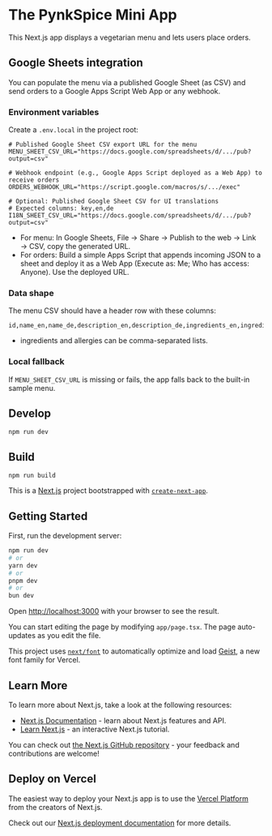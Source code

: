 # The PynkSpice Mini App

This Next.js app displays a vegetarian menu and lets users place orders.

## Google Sheets integration

You can populate the menu via a published Google Sheet (as CSV) and send orders to a Google Apps Script Web App or any webhook.

### Environment variables
Create a `.env.local` in the project root:

```
# Published Google Sheet CSV export URL for the menu
MENU_SHEET_CSV_URL="https://docs.google.com/spreadsheets/d/.../pub?output=csv"

# Webhook endpoint (e.g., Google Apps Script deployed as a Web App) to receive orders
ORDERS_WEBHOOK_URL="https://script.google.com/macros/s/.../exec"

# Optional: Published Google Sheet CSV for UI translations
# Expected columns: key,en,de
I18N_SHEET_CSV_URL="https://docs.google.com/spreadsheets/d/.../pub?output=csv"
```

- For menu: In Google Sheets, File → Share → Publish to the web → Link → CSV, copy the generated URL.
- For orders: Build a simple Apps Script that appends incoming JSON to a sheet and deploy it as a Web App (Execute as: Me; Who has access: Anyone). Use the deployed URL.

### Data shape
The menu CSV should have a header row with these columns:

```
id,name_en,name_de,description_en,description_de,ingredients_en,ingredients_de,max_quantity,price,image_urls
```
- ingredients and allergies can be comma-separated lists.

### Local fallback
If `MENU_SHEET_CSV_URL` is missing or fails, the app falls back to the built-in sample menu.

## Develop

```
npm run dev
```

## Build

```
npm run build
```
This is a [Next.js](https://nextjs.org) project bootstrapped with [`create-next-app`](https://nextjs.org/docs/app/api-reference/cli/create-next-app).

## Getting Started

First, run the development server:

```bash
npm run dev
# or
yarn dev
# or
pnpm dev
# or
bun dev
```

Open [http://localhost:3000](http://localhost:3000) with your browser to see the result.

You can start editing the page by modifying `app/page.tsx`. The page auto-updates as you edit the file.

This project uses [`next/font`](https://nextjs.org/docs/app/building-your-application/optimizing/fonts) to automatically optimize and load [Geist](https://vercel.com/font), a new font family for Vercel.

## Learn More

To learn more about Next.js, take a look at the following resources:

- [Next.js Documentation](https://nextjs.org/docs) - learn about Next.js features and API.
- [Learn Next.js](https://nextjs.org/learn) - an interactive Next.js tutorial.

You can check out [the Next.js GitHub repository](https://github.com/vercel/next.js) - your feedback and contributions are welcome!

## Deploy on Vercel

The easiest way to deploy your Next.js app is to use the [Vercel Platform](https://vercel.com/new?utm_medium=default-template&filter=next.js&utm_source=create-next-app&utm_campaign=create-next-app-readme) from the creators of Next.js.

Check out our [Next.js deployment documentation](https://nextjs.org/docs/app/building-your-application/deploying) for more details.
